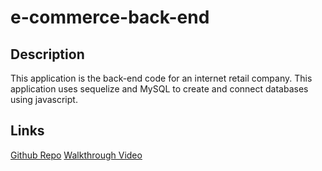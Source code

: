 # e-commerce-back-end

## Description
This application is the back-end code for an internet retail company. This application uses sequelize and MySQL to create and connect databases using javascript. 

## Links
[Github Repo]('https://github.com/andrewleee10/e-commerce-back-end')
[Walkthrough Video]('https://youtu.be/2qKxhf91Ebs')